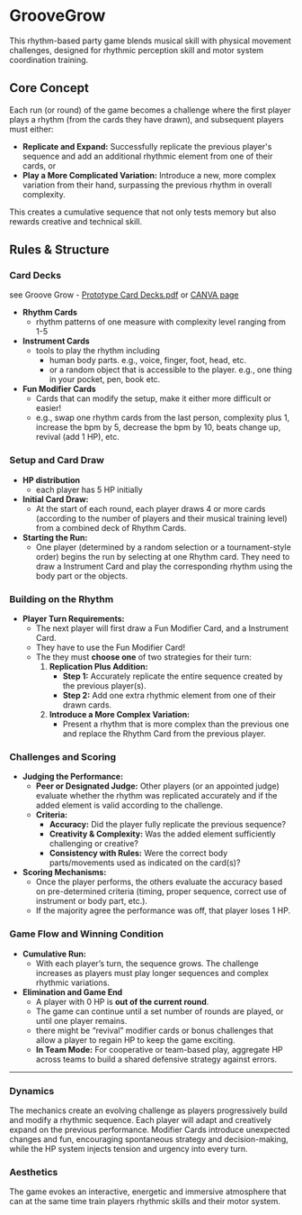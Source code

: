 # GrooveGrow
This rhythm-based party game blends musical skill with physical movement challenges, designed for rhythmic perception skill and motor system coordination training.

## **Core Concept**

Each run (or round) of the game becomes a challenge where the first player plays a rhythm (from the cards they have drawn), and subsequent players must either:

- **Replicate and Expand:** Successfully replicate the previous player's sequence and add an additional rhythmic element from one of their cards, or
- **Play a More Complicated Variation:** Introduce a new, more complex variation from their hand, surpassing the previous rhythm in overall complexity.

This creates a cumulative sequence that not only tests memory but also rewards creative and technical skill.

## Rules & Structure

### **Card Decks**

see Groove Grow - [Prototype Card Decks.pdf](https://github.com/TongShan4869/GrooveGrow/blob/main/Groove%20Grow%20-%20Prototype%20Card%20Decks.pdf)
or [CANVA page](https://www.canva.com/design/DAGkEEH4FCc/skTZiOMx2P6OS9dexFTtWg/view?utm_content=DAGkEEH4FCc&utm_campaign=designshare&utm_medium=link2&utm_source=uniquelinks&utlId=h65f0b57859)

- **Rhythm Cards**
    - rhythm patterns of one measure with complexity level ranging from 1-5
- **Instrument Cards**
    - tools to play the rhythm including
        - human body parts. e.g., voice, finger, foot, head, etc.
        - or a random object that is accessible to the player. e.g., one thing in your pocket, pen, book etc.
- **Fun Modifier Cards**
    - Cards that can modify the setup, make it either more difficult or easier!
    - e.g., swap one rhythm cards from the last person, complexity plus 1, increase the bpm by 5, decrease the bpm by 10, beats change up, revival (add 1 HP), etc.

### Setup and Card Draw

- **HP distribution**
    - each player has 5 HP initially
- **Initial Card Draw:**
    - At the start of each round, each player draws 4 or more cards (according to the number of players and their musical training level) from a combined deck of Rhythm Cards.
- **Starting the Run:**
    - One player (determined by a random selection or a tournament-style order) begins the run by selecting at one Rhythm card. They need to draw a Instrument Card and play the corresponding rhythm using the body part or the objects.

### Building on the Rhythm

- **Player Turn Requirements:**
    - The next player will first draw a Fun Modifier Card, and a Instrument Card.
    - They have to use the Fun Modifier Card!
    - The they must **choose one** of two strategies for their turn:
        1. **Replication Plus Addition:**
            - **Step 1:** Accurately replicate the entire sequence created by the previous player(s).
            - **Step 2:** Add one extra rhythmic element from one of their drawn cards.
        2. **Introduce a More Complex Variation:**
            - Present a rhythm that is more complex than the previous one and replace the  Rhythm Card from the previous player.

### Challenges and Scoring

- **Judging the Performance:**
    - **Peer or Designated Judge:** Other players (or an appointed judge) evaluate whether the rhythm was replicated accurately and if the added element is valid according to the challenge.
    - **Criteria:**
        - **Accuracy:** Did the player fully replicate the previous sequence?
        - **Creativity & Complexity:** Was the added element sufficiently challenging or creative?
        - **Consistency with Rules:** Were the correct body parts/movements used as indicated on the card(s)?
- **Scoring Mechanisms:**
    - Once the player performs, the others evaluate the accuracy based on pre-determined criteria (timing, proper sequence, correct use of instrument or body part, etc.).
    - If the majority agree the performance was off, that player loses 1 HP.

### Game Flow and Winning Condition

- **Cumulative Run:**
    - With each player’s turn, the sequence grows. The challenge increases as players must play longer sequences and complex rhythmic variations.
- **Elimination and Game End**
    - A player with 0 HP is **out of the current round**.
    - The game can continue until a set number of rounds are played, or until one player remains.
    - there might be “revival” modifier cards or bonus challenges that allow a player to regain HP to keep the game exciting.
    - **In Team Mode:** For cooperative or team-based play, aggregate HP across teams to build a shared defensive strategy against errors.
 
---

### **Dynamics**

The mechanics create an evolving challenge as players progressively build and modify a rhythmic sequence. Each player will adapt and creatively expand on the previous performance. Modifier Cards introduce unexpected changes and fun, encouraging spontaneous strategy and decision-making, while the HP system injects tension and urgency into every turn.

### Aesthetics

The game evokes an interactive, energetic and immersive atmosphere that can at the same time train players rhythmic skills and their motor system.
